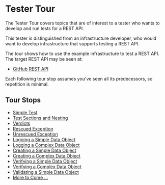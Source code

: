 # Tester Tour

The Tester Tour covers topics that are of interest to a tester who wants to develop and run tests for a REST API.

This tester is distinguished from an infrastructure developer, who would want to develop infrastructure that supports testing a REST API.

The tour shows how to use the example infrastructure to test a REST API.  The target REST API may be seen at:

- [GitHub REST API](https://developer.github.com/v3/)

Each following tour stop assumes you've seen all its predecessors, so repetition is minimal.

## Tour Stops

- [Simple Test](./tester_tour/md_files/Test.md/#simple-test)
- [Test Sections and Nesting](./tester_tour/md_files/Sections.md/#test-sections-and-nesting)
- [Verdicts](./tester_tour/md_files/Verdicts.md/#verdicts)
- [Rescued Exception](./tester_tour/md_files/RescuedException.md/#rescued-exception)
- [Unrescued Exception](./tester_tour/md_files/UnrescuedException.md/#unrescued-exception)
- [Logging a Simple Data Object](./tester_tour/md_files/DataLogSimple.md/#logging-a-simple-data-object)
- [Logging a Complex Data Object](./tester_tour/md_files/DataLogComplex.md/#logging-a-complex-data-object)
- [Creating a Simple Data Object](./tester_tour/md_files/DataNewSimple.md/#creating-a-simple-data-object)
- [Creating a Complex Data Object](./tester_tour/md_files/DataNewComplex.md/#creating-a-complex-data-object)
- [Verifying a Simple Data Object](./tester_tour/md_files/DataEqualSimple.md/#verifying-a-simple-data-object)
- [Verifying a Complex Data Object](./tester_tour/md_files/DataEqualComplex.md/#verifying-a-complex-data-object)
- [Validating a Simple Data Object](./tester_tour/md_files/DataValidSimple.md/#validating-a-simple-data-object)
- [More to Come ...](./tester_tour/md_files/MoreToCome.md/#more-to-come-)
